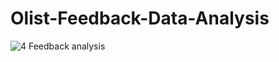 # Olist-Feedback-Data-Analysis
![4  Feedback analysis](https://user-images.githubusercontent.com/113436622/195370047-01742b4a-561b-4bd4-9f48-9e0b7eef8ff3.png)
